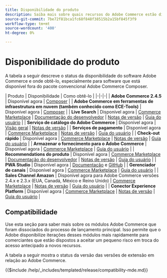 ```yaml
---
title: Disponibilidade do produto
description: Saiba mais sobre quais recursos do Adobe Commerce estão disponíveis no momento, como acessá-los e verificar sua compatibilidade com versões específicas do Adobe Commerce.
source-git-commit: 7be72f81bca1fc68f848f38515b2a15bf845f3f9
workflow-type: tm+mt
source-wordcount: '400'
ht-degree: 0%

---
```



# Disponibilidade do produto

A tabela a seguir descreve o status da disponibilidade do software Adobe Commerce e onde obtê-lo, especialmente para software que está disponível fora do pacote convencional Adobe Commerce Composer.

| Produto | Disponibilidade | Como obtê-lo | |-|-|-| | **Adobe Commerce 2.4.5**                  | Disponível agora | [Composer](../installation/composer.md)  | | **Adobe Commerce em ferramentas de infraestrutura em nuvem (também conhecido como ECE-Tools)** | Disponível agora | [Composer](https://devdocs.magento.com/cloud/project/ece-tools-update.html) | | **Live Search**                                 | Disponível agora | [Commerce Marketplace](https://marketplace.magento.com/magento-live-search.html) \| [Documentação do desenvolvedor](https://devdocs.magento.com/live-search/overview.html) \| [Notas de versão](https://experienceleague.adobe.com/docs/commerce-merchant-services/live-search/release-notes.html) \| [Guia do usuário](https://experienceleague.adobe.com/docs/commerce-merchant-services/live-search/overview.html) | | **Serviço de catálogo do Adobe Commerce**                                 | Disponível agora |  [Visão geral](https://experienceleague.adobe.com/docs/commerce-merchant-services/catalog-service/guide-overview.html) \| [Notas de versão](https://experienceleague.adobe.com/docs/commerce-merchant-services/catalog-service/release-notes.html?lang=en) \| | **Serviços de pagamento**                            | Disponível agora | [Commerce Marketplace](https://marketplace.magento.com/magento-payment-services.html) \| [Notas de versão](https://experienceleague.adobe.com/docs/commerce-merchant-services/payment-services/release-notes.html) \| [Guia do usuário](https://experienceleague.adobe.com/docs/commerce-merchant-services/payment-services/guide-overview.html) | | **Check-out rápido** | Disponível agora | [Commerce Marketplace](https://marketplace.magento.com/magento-quick-checkout.html) \| [Notas de versão](https://experienceleague.adobe.com/docs/commerce-merchant-services/quick-checkout/release-notes.html) \| [Guia do usuário](https://experienceleague.adobe.com/docs/commerce-merchant-services/quick-checkout/overview.html) | | **Armazenar o fornecimento para o Adobe Commerce** | Disponível agora | [Commerce Marketplace](https://marketplace.magento.com/store-fulfillment-magento-walmart.html) \| [Guia do usuário](https://experienceleague.adobe.com/docs/commerce-merchant-services/store-fulfillment/introduction.html) | | **Recommendations do produto**                     | Disponível agora | [Commerce Marketplace](https://marketplace.magento.com/magento-product-recommendations.html) \| [Documentação do desenvolvedor](https://devdocs.magento.com/recommendations/product-recs.html) \| [Notas de versão](https://experienceleague.adobe.com/docs/commerce-merchant-services/product-recommendations/release-notes.html) \| [Guia do usuário](https://experienceleague.adobe.com/docs/commerce-merchant-services/product-recommendations/overview.html) | | **PWA Studio**                                  | Disponível agora | [Documentação](https://developer.adobe.com/commerce/pwa-studio/) e [GitHub](https://github.com/magento/pwa-studio) | | **Gerenciador de canais**                             | Disponível agora | [Commerce Marketplace](https://marketplace.magento.com/magento-channel-manager.html) \| [Guia do usuário](https://experienceleague.adobe.com/docs/commerce-channels/channel-manager/intro-to-channel-manager/overview.html) | | **Sales Channel Amazon**                        | Disponível agora para Adobe Commerce versões 2.4.x e 2.3.x (EUA, Canadá, México e Reino Unido) | [Commerce Marketplace](https://marketplace.magento.com/magento-module-amazon.html) \| [Notas de versão](https://experienceleague.adobe.com/docs/commerce-channels/amazon/release-notes.html) \| [Guia do usuário](https://experienceleague.adobe.com/docs/commerce-channels/amazon/overview.html) | | **Conector Experience Platform**                     | Disponível agora | [Commerce Marketplace](https://marketplace.magento.com/magento-experience-platform-connector.html) \| [Notas de versão](https://experienceleague.adobe.com/docs/commerce-merchant-services/experience-platform-connector/release-notes.html?lang=en) \| [Guia do usuário](https://experienceleague.adobe.com/docs/commerce-merchant-services/experience-platform-connector/overview.html?lang=en) |

## Compatibilidade

Use esta seção para saber mais sobre os módulos Adobe Commerce que foram dissociados do processo de lançamento principal. Isso permite que o Adobe disponibilize iterações desses módulos mais rapidamente para comerciantes que estão dispostos a aceitar um pequeno risco em troca do acesso antecipado a novos recursos.

A tabela a seguir mostra o status da versão das versões de extensão em relação ao Adobe Commerce.

{{$include /help/_includes/templated/release/compatibility-mde.md}}

